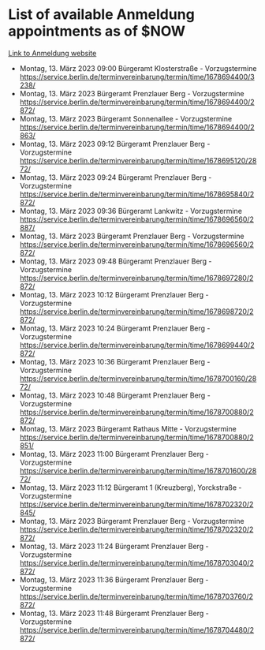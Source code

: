 # List of available Anmeldung appointments as of $NOW
[Link to Anmeldung website](https://service.berlin.de/terminvereinbarung/termin/tag.php?termin=1&anliegen[]=120686&dienstleisterlist=122210,122217,327316,122219,327312,122227,327314,122231,327346,122243,327348,122254,122252,329742,122260,329745,122262,329748,122271,327278,122273,327274,122277,327276,330436,122280,327294,122282,327290,122284,327292,122291,327270,122285,327266,122286,327264,122296,327268,150230,329760,122297,327286,122294,327284,122312,329763,122314,329775,122304,327330,122311,327334,122309,327332,317869,122281,327352,122279,329772,122283,122276,327324,122274,327326,122267,329766,122246,327318,122251,327320,122257,327322,122208,327298,122226,327300&herkunft=http%3A%2F%2Fservice.berlin.de%2Fdienstleistung%2F120686%2F)
- Montag, 13. März 2023 09:00 Bürgeramt Klosterstraße - Vorzugstermine https://service.berlin.de/terminvereinbarung/termin/time/1678694400/3238/
- Montag, 13. März 2023  Bürgeramt Prenzlauer Berg - Vorzugstermine https://service.berlin.de/terminvereinbarung/termin/time/1678694400/2872/
- Montag, 13. März 2023  Bürgeramt Sonnenallee - Vorzugstermine https://service.berlin.de/terminvereinbarung/termin/time/1678694400/2863/
- Montag, 13. März 2023 09:12 Bürgeramt Prenzlauer Berg - Vorzugstermine https://service.berlin.de/terminvereinbarung/termin/time/1678695120/2872/
- Montag, 13. März 2023 09:24 Bürgeramt Prenzlauer Berg - Vorzugstermine https://service.berlin.de/terminvereinbarung/termin/time/1678695840/2872/
- Montag, 13. März 2023 09:36 Bürgeramt Lankwitz - Vorzugstermine https://service.berlin.de/terminvereinbarung/termin/time/1678696560/2887/
- Montag, 13. März 2023  Bürgeramt Prenzlauer Berg - Vorzugstermine https://service.berlin.de/terminvereinbarung/termin/time/1678696560/2872/
- Montag, 13. März 2023 09:48 Bürgeramt Prenzlauer Berg - Vorzugstermine https://service.berlin.de/terminvereinbarung/termin/time/1678697280/2872/
- Montag, 13. März 2023 10:12 Bürgeramt Prenzlauer Berg - Vorzugstermine https://service.berlin.de/terminvereinbarung/termin/time/1678698720/2872/
- Montag, 13. März 2023 10:24 Bürgeramt Prenzlauer Berg - Vorzugstermine https://service.berlin.de/terminvereinbarung/termin/time/1678699440/2872/
- Montag, 13. März 2023 10:36 Bürgeramt Prenzlauer Berg - Vorzugstermine https://service.berlin.de/terminvereinbarung/termin/time/1678700160/2872/
- Montag, 13. März 2023 10:48 Bürgeramt Prenzlauer Berg - Vorzugstermine https://service.berlin.de/terminvereinbarung/termin/time/1678700880/2872/
- Montag, 13. März 2023  Bürgeramt Rathaus Mitte - Vorzugstermine https://service.berlin.de/terminvereinbarung/termin/time/1678700880/2851/
- Montag, 13. März 2023 11:00 Bürgeramt Prenzlauer Berg - Vorzugstermine https://service.berlin.de/terminvereinbarung/termin/time/1678701600/2872/
- Montag, 13. März 2023 11:12 Bürgeramt 1 (Kreuzberg), Yorckstraße - Vorzugstermine https://service.berlin.de/terminvereinbarung/termin/time/1678702320/2845/
- Montag, 13. März 2023  Bürgeramt Prenzlauer Berg - Vorzugstermine https://service.berlin.de/terminvereinbarung/termin/time/1678702320/2872/
- Montag, 13. März 2023 11:24 Bürgeramt Prenzlauer Berg - Vorzugstermine https://service.berlin.de/terminvereinbarung/termin/time/1678703040/2872/
- Montag, 13. März 2023 11:36 Bürgeramt Prenzlauer Berg - Vorzugstermine https://service.berlin.de/terminvereinbarung/termin/time/1678703760/2872/
- Montag, 13. März 2023 11:48 Bürgeramt Prenzlauer Berg - Vorzugstermine https://service.berlin.de/terminvereinbarung/termin/time/1678704480/2872/

